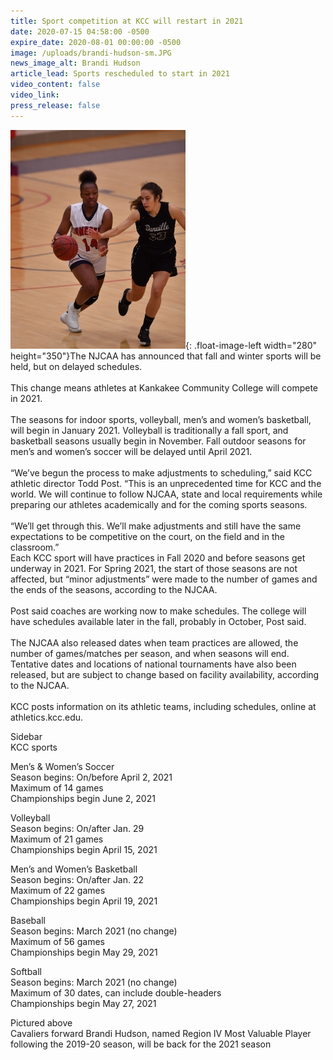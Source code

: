 ```yaml
---
title: Sport competition at KCC will restart in 2021
date: 2020-07-15 04:58:00 -0500
expire_date: 2020-08-01 00:00:00 -0500
image: /uploads/brandi-hudson-sm.JPG
news_image_alt: Brandi Hudson
article_lead: Sports rescheduled to start in 2021
video_content: false
video_link:
press_release: false
---
```


![](/uploads/brandi-hudson-sm.JPG){: .float-image-left width="280" height="350"}The NJCAA has announced that fall and winter sports will be held, but on delayed schedules.<br><br>This change means athletes at Kankakee Community College will compete in 2021.<br><br>The seasons for indoor sports, volleyball, men’s and women’s basketball, will begin in January 2021. Volleyball is traditionally a fall sport, and basketball seasons usually begin in November. Fall outdoor seasons for men’s and women’s soccer will be delayed until April 2021.<br><br>“We’ve begun the process to make adjustments to scheduling,” said KCC athletic director Todd Post. “This is an unprecedented time for KCC and the world. We will continue to follow NJCAA, state and local requirements while preparing our athletes academically and for the coming sports seasons.&nbsp;<br><br>“We’ll get through this. We’ll make adjustments and still have the same expectations to be competitive on the court, on the field and in the classroom.”<br>Each KCC sport will have practices in Fall 2020 and before seasons get underway in 2021. For Spring 2021, the start of those seasons are not affected, but “minor adjustments” were made to the number of games and the ends of the seasons, according to the NJCAA.<br><br>Post said coaches are working now to make schedules. The college will have schedules available later in the fall, probably in October, Post said.<br><br>The NJCAA also released dates when team practices are allowed, the number of games/matches per season, and when seasons will end. Tentative dates and locations of national tournaments have also been released, but are subject to change based on facility availability, according to the NJCAA.<br><br>KCC posts information on its athletic teams, including schedules, online at athletics.kcc.edu.

Sidebar<br>KCC sports&nbsp;

Men’s & Women’s Soccer&nbsp;<br>Season begins: On/before April 2, 2021<br>Maximum of 14 games<br>Championships begin June 2, 2021

Volleyball<br>Season begins: On/after Jan. 29<br>Maximum of 21 games<br>Championships begin April 15, 2021

Men’s and Women’s Basketball<br>Season begins: On/after Jan. 22<br>Maximum of 22 games<br>Championships begin April 19, 2021

Baseball<br>Season begins: March 2021 (no change)<br>Maximum of 56 games<br>Championships begin May 29, 2021

Softball<br>Season begins: March 2021 (no change)<br>Maximum of 30 dates, can include double-headers<br>Championships begin May 27, 2021

Pictured above<br>Cavaliers forward Brandi Hudson, named Region IV Most Valuable Player following the 2019-20 season, will be back for the 2021 season